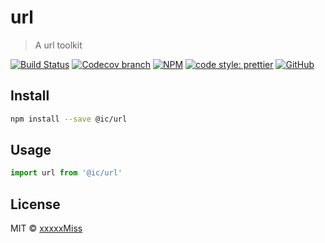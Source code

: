 # url

> A url toolkit

[![Build Status](https://img.shields.io/travis/xxxxxMiss/url/master.svg)](https://travis-ci.org/xxxxxMiss/url)
[![Codecov branch](https://img.shields.io/codecov/c/github/xxxxxMiss/url/master.svg)](https://codecov.io/gh/xxxxxMiss/url)
[![NPM](https://img.shields.io/npm/v/url.svg)](https://www.npmjs.com/package/@ic/url)
[![code style: prettier](https://img.shields.io/badge/code_style-prettier-ff69b4.svg?style=flat-square)](https://github.com/prettier/prettier)
[![GitHub](https://img.shields.io/github/license/mashape/apistatus.svg)](https://opensource.org/licenses/MIT)


## Install

```bash
npm install --save @ic/url
```

## Usage

```js
import url from '@ic/url'
```

## License

MIT © [xxxxxMiss](https://github.com/xxxxxMiss)
